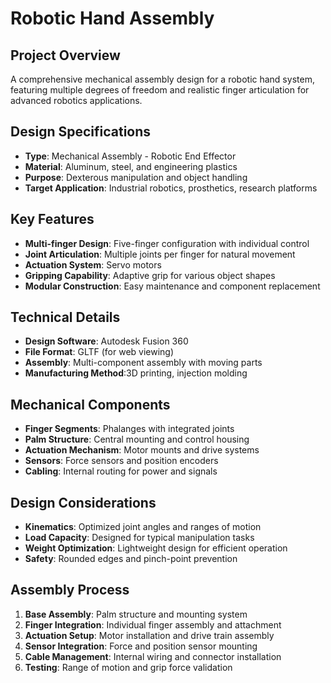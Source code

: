 # Robotic Hand Assembly

## Project Overview
A comprehensive mechanical assembly design for a robotic hand system, featuring multiple degrees of freedom and realistic finger articulation for advanced robotics applications.

## Design Specifications
- **Type**: Mechanical Assembly - Robotic End Effector
- **Material**: Aluminum, steel, and engineering plastics
- **Purpose**: Dexterous manipulation and object handling
- **Target Application**: Industrial robotics, prosthetics, research platforms

## Key Features
- **Multi-finger Design**: Five-finger configuration with individual control
- **Joint Articulation**: Multiple joints per finger for natural movement
- **Actuation System**: Servo motors
- **Gripping Capability**: Adaptive grip for various object shapes
- **Modular Construction**: Easy maintenance and component replacement

## Technical Details
- **Design Software**: Autodesk Fusion 360
- **File Format**: GLTF (for web viewing)
- **Assembly**: Multi-component assembly with moving parts
- **Manufacturing Method**:3D printing, injection molding

## Mechanical Components
- **Finger Segments**: Phalanges with integrated joints
- **Palm Structure**: Central mounting and control housing
- **Actuation Mechanism**: Motor mounts and drive systems
- **Sensors**: Force sensors and position encoders
- **Cabling**: Internal routing for power and signals

## Design Considerations
- **Kinematics**: Optimized joint angles and ranges of motion
- **Load Capacity**: Designed for typical manipulation tasks
- **Weight Optimization**: Lightweight design for efficient operation
- **Safety**: Rounded edges and pinch-point prevention

## Assembly Process
1. **Base Assembly**: Palm structure and mounting system
2. **Finger Integration**: Individual finger assembly and attachment
3. **Actuation Setup**: Motor installation and drive train assembly
4. **Sensor Integration**: Force and position sensor mounting
5. **Cable Management**: Internal wiring and connector installation
6. **Testing**: Range of motion and grip force validation